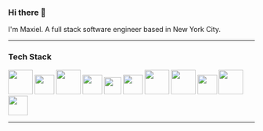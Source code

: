 ### Hi there 👋

I'm Maxiel. A full stack software engineer based in New York City.

---
### Tech Stack

<code><img height="50" src="https://user-images.githubusercontent.com/48143100/163075479-5b3858a9-c7dc-421e-8fa8-cd15b59232d1.png"></code>
<code><img height="40" src="https://user-images.githubusercontent.com/48143100/163075516-9b38424a-eec9-411f-8718-6facb953d642.png"></code>
<code><img height="50" src="https://user-images.githubusercontent.com/48143100/163075527-4b5533fc-b297-4be4-8f88-f5881274eef5.png"></code>
<code><img height="40" src="https://user-images.githubusercontent.com/48143100/163075532-ed04f7f5-a945-4655-aa2b-de82f9b4953a.png"></code>
<code><img height="35" src="https://user-images.githubusercontent.com/48143100/163075833-3127038b-2dc1-48d7-a3fd-f3e4cf294af0.png"></code>
<code><img height="40" src="https://user-images.githubusercontent.com/48143100/163075600-bcf5197c-33fa-4d61-933f-1eb82cf4807f.png"></code>
<code><img height="50" src="https://user-images.githubusercontent.com/48143100/163075611-a24477b9-2c48-462b-9dd5-64ef73f356e3.png"></code>
<code><img height="50" src="https://user-images.githubusercontent.com/48143100/163075620-b57ddf62-e99b-482c-ab71-c23deb489734.png"></code>
<code><img height="40" src="https://user-images.githubusercontent.com/48143100/163075652-c0cda897-d23a-4ba7-a1fe-74ae2f71dec5.png"></code>
<code><img height="50" src="https://user-images.githubusercontent.com/48143100/163075667-eae0bf09-1ccf-414f-aebd-d8cfc5714324.png"></code>
<code><img height="40" src="https://user-images.githubusercontent.com/48143100/163075672-8c1ec58f-70c6-4bc0-81e6-f5f5c79cc3e5.png"></code>

 ---
<!--
**MaxielMrvaljevic/MaxielMrvaljevic** is a ✨ _special_ ✨ repository because its `README.md` (this file) appears on your GitHub profile.

Here are some ideas to get you started:

- 🔭 I’m currently working on ...
- 🌱 I’m currently learning ...
- 👯 I’m looking to collaborate on ...
- 🤔 I’m looking for help with ...
- 💬 Ask me about ...
- 📫 How to reach me: ...
- 😄 Pronouns: ...
- ⚡ Fun fact: ...
-->
